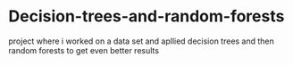 # Decision-trees-and-random-forests
project where i worked on a data set and apllied decision trees and then random forests to get even better results
